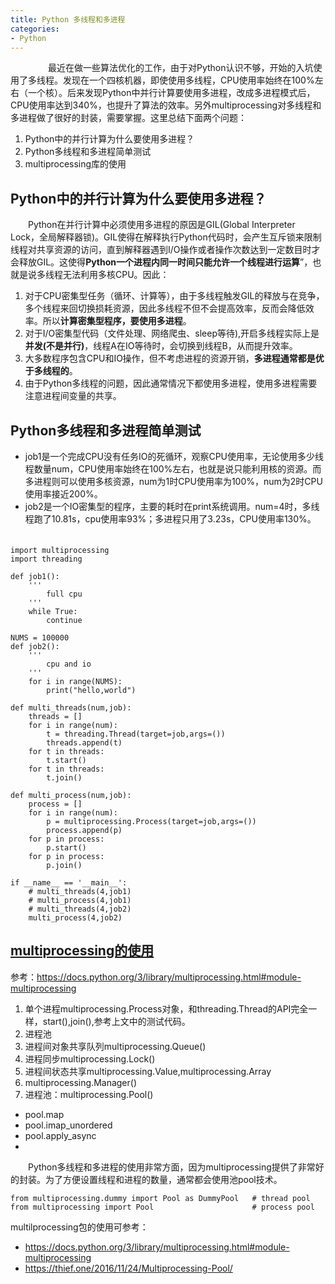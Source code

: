 ```yaml
---
title: Python 多线程和多进程
categories:
- Python
---
```

　　
　　最近在做一些算法优化的工作，由于对Python认识不够，开始的入坑使用了多线程。发现在一个四核机器，即使使用多线程，CPU使用率始终在100%左右（一个核）。后来发现Python中并行计算要使用多进程，改成多进程模式后，CPU使用率达到340%，也提升了算法的效率。另外multiprocessing对多线程和多进程做了很好的封装，需要掌握。这里总结下面两个问题：
1. Python中的并行计算为什么要使用多进程？
2. Python多线程和多进程简单测试
3. multiprocessing库的使用


## Python中的并行计算为什么要使用多进程？
　　Python在并行计算中必须使用多进程的原因是GIL(Global Interpreter Lock，全局解释器锁)。GIL使得在解释执行Python代码时，会产生互斥锁来限制线程对共享资源的访问，直到解释器遇到I/O操作或者操作次数达到一定数目时才会释放GIL。这使得**Python一个进程内同一时间只能允许一个线程进行运算**”，也就是说多线程无法利用多核CPU。因此：
1. 对于CPU密集型任务（循环、计算等），由于多线程触发GIL的释放与在竞争，多个线程来回切换损耗资源，因此多线程不但不会提高效率，反而会降低效率。所以**计算密集型程序，要使用多进程**。
2. 对于I/O密集型代码（文件处理、网络爬虫、sleep等待),开启多线程实际上是**并发(不是并行)**，线程A在IO等待时，会切换到线程B，从而提升效率。
3. 大多数程序包含CPU和IO操作，但不考虑进程的资源开销，**多进程通常都是优于多线程的**。
4. 由于Python多线程的问题，因此通常情况下都使用多进程，使用多进程需要注意进程间变量的共享。

## Python多线程和多进程简单测试
- job1是一个完成CPU没有任务IO的死循环，观察CPU使用率，无论使用多少线程数量num，CPU使用率始终在100%左右，也就是说只能利用核的资源。而多进程则可以使用多核资源，num为1时CPU使用率为100%，num为2时CPU使用率接近200%。
- job2是一个IO密集型的程序，主要的耗时在print系统调用。num=4时，多线程跑了10.81s，cpu使用率93%；多进程只用了3.23s，CPU使用率130%。
　
```
import multiprocessing
import threading

def job1():
    '''
        full cpu
    '''
    while True:
        continue

NUMS = 100000
def job2():
    '''
        cpu and io
    '''
    for i in range(NUMS):
        print("hello,world")

def multi_threads(num,job):
    threads = []
    for i in range(num):
        t = threading.Thread(target=job,args=())
        threads.append(t)
    for t in threads:
        t.start()
    for t in threads:
        t.join()

def multi_process(num,job):
    process = []
    for i in range(num):
        p = multiprocessing.Process(target=job,args=())
        process.append(p)
    for p in process:
        p.start()
    for p in process:
        p.join()

if __name__ == '__main__':
    # multi_threads(4,job1)
    # multi_process(4,job1)
    # multi_threads(4,job2)
    multi_process(4,job2)

```

## [multiprocessing的使用](https://docs.python.org/3/library/multiprocessing.html#module-multiprocessing)
参考：https://docs.python.org/3/library/multiprocessing.html#module-multiprocessing

1. 单个进程multiprocessing.Process对象，和threading.Thread的API完全一样，start(),join(),参考上文中的测试代码。
2. 进程池
3. 进程间对象共享队列multiprocessing.Queue()
4. 进程同步multiprocessing.Lock()
5. 进程间状态共享multiprocessing.Value,multiprocessing.Array
6. multiprocessing.Manager()
7. 进程池：multiprocessing.Pool()
- pool.map
- pool.imap_unordered
- pool.apply_async
- 


　　Python多线程和多进程的使用非常方面，因为multiprocessing提供了非常好的封装。为了方便设置线程和进程的数量，通常都会使用池pool技术。
```
from multiprocessing.dummy import Pool as DummyPool   # thread pool
from multiprocessing import Pool                      # process pool
```
multilprocessing包的使用可参考：
- https://docs.python.org/3/library/multiprocessing.html#module-multiprocessing
- https://thief.one/2016/11/24/Multiprocessing-Pool/